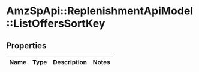 # AmzSpApi::ReplenishmentApiModel::ListOffersSortKey

## Properties
Name | Type | Description | Notes
------------ | ------------- | ------------- | -------------

